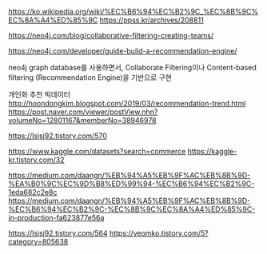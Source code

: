 https://ko.wikipedia.org/wiki/%EC%B6%94%EC%B2%9C_%EC%8B%9C%EC%8A%A4%ED%85%9C
https://ppss.kr/archives/208811

https://neo4j.com/blog/collaborative-filtering-creating-teams/

https://neo4j.com/developer/guide-build-a-recommendation-engine/

neo4j graph database를 사용하면서, Collaborate Filtering이나 Content-based filtering (Recommendation Engine)을 기반으로 구현



개인화 추천 빅데이터
http://hoondongkim.blogspot.com/2019/03/recommendation-trend.html
https://post.naver.com/viewer/postView.nhn?volumeNo=12801167&memberNo=38946978


https://lsjsj92.tistory.com/570

https://www.kaggle.com/datasets?search=commerce
https://kaggle-kr.tistory.com/32


https://medium.com/daangn/%EB%94%A5%EB%9F%AC%EB%8B%9D-%EA%B0%9C%EC%9D%B8%ED%99%94-%EC%B6%94%EC%B2%9C-1eda682c2e8c
https://medium.com/daangn/%EB%94%A5%EB%9F%AC%EB%8B%9D-%EC%B6%94%EC%B2%9C-%EC%8B%9C%EC%8A%A4%ED%85%9C-in-production-fa623877e56a

https://lsjsj92.tistory.com/564
https://yeomko.tistory.com/5?category=805638
